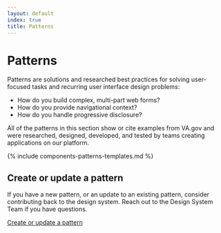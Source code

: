 ```yaml
---
layout: default
index: true
title: Patterns
---
```


# Patterns

<div class="va-introtext">
  Patterns are solutions and researched best practices for solving user-focused tasks and recurring user interface design problems:
</div>

* How do you build complex, multi-part web forms?
* How do you provide navigational context?
* How do you handle progressive disclosure?

All of the patterns in this section show or cite examples from VA.gov and were researched, designed, developed, and tested by teams creating applications on our platform.

{% include components-patterns-templates.md %}

## Create or update a pattern

If you have a new pattern, or an update to an existing pattern, consider contributing back to the design system. Reach out to the Design System Team if you have questions.

<a class="vads-c-action-link--blue" href="{{ site.baseurl }}/about/contributing-to-the-design-system">Create or update a pattern</a>